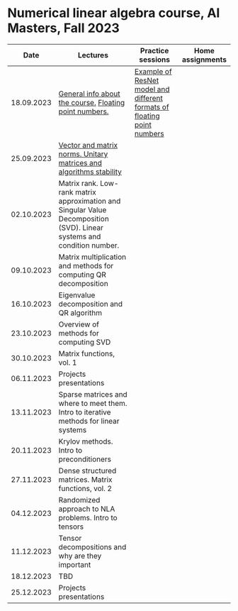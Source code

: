 # Numerical linear algebra course, AI Masters, Fall 2023

|Date| Lectures | Practice sessions | Home assignments|
|----|----|----| :----: |
| 18.09.2023 | [General info about the course.](./lectures/general_info.ipynb) [Floating point numbers.](./lectures/lecture1/lecture-1.ipynb) | [Example of ResNet model and different formats of floating point numbers](./practice/class1/floating_point_resnet_model.ipynb) | | |
| 25.09.2023 | [Vector and matrix norms. Unitary matrices and algorithms stability](./lectures/lecture2/lecture2.ipynb) | | |
| 02.10.2023 | Matrix rank. Low-rank matrix approximation and Singular Value Decomposition (SVD). Linear systems and condition number. | | | 
| 09.10.2023 | Matrix multiplication and methods for computing QR decomposition | | | 
| 16.10.2023 | Eigenvalue decomposition and QR algorithm | | | 
| 23.10.2023 | Overview of methods for computing SVD | | | 
| 30.10.2023 | Matrix functions, vol. 1 | | |
| 06.11.2023 | Projects presentations | | | | 
| 13.11.2023 | Sparse matrices and where to meet them. Intro to iterative methods for linear systems | | | 
| 20.11.2023 | Krylov methods. Intro to preconditioners | | |
| 27.11.2023 | Dense structured matrices. Matrix functions, vol. 2 | | |
| 04.12.2023 | Randomized approach to NLA problems. Intro to tensors | | | 
| 11.12.2023 | Tensor decompositions and why are they important | | |
| 18.12.2023 | TBD | | |
| 25.12.2023 | Projects presentations | | |

